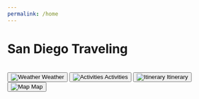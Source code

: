 ```yaml
---
permalink: /home
---
```


<link rel="stylesheet" href="style.css" />
<title>San Diego Traveling</title>
<body id='sandiego-background'>
<div class="title-container">
    <h1 class="title">San Diego Traveling</h1>
</div>
<body>
<br>
  <div class="button-container">
    <button class="button weather-button" onclick='goWeather()'>
      <img src="https://files.catbox.moe/iri8q7.png" alt="Weather">
      <span class="button-text">Weather</span>
    </button>
    <button class="button activities-button" onclick='goActivities()'>
      <img src="https://files.catbox.moe/8uvnzn.png" alt="Activities">
      <span class="button-text">Activities</span>
    </button>
    <button class="button itinerary-button" onclick='goItinerary()'>
      <img src="https://files.catbox.moe/1m85ow.png" alt="Itinerary">
      <span class="button-text">Itinerary</span>
    </button>
    <button class="button map-button" onclick='goMap()'>
      <img src="https://files.catbox.moe/1jok89.png" alt="Map">
      <span class="button-text">Map</span>
    </button>
  </div>
</body>
<script src="http://127.0.0.1:4200/travel_project/script.js"></script>
